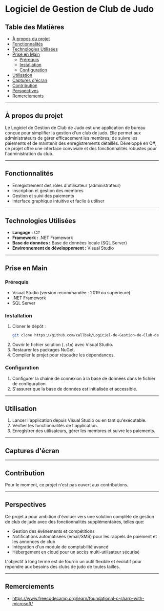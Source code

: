 
# Logiciel de Gestion de Club de Judo

## Table des Matières
- [À propos du projet](#à-propos-du-projet)
- [Fonctionnalités](#fonctionnalités)
- [Technologies Utilisées](#technologies-utilisées)
- [Prise en Main](#prise-en-main)
  - [Prérequis](#prérequis)
  - [Installation](#installation)
  - [Configuration](#configuration)
- [Utilisation](#utilisation)
- [Captures d'écran](#captures-décran)
- [Contribution](#contribution)
- [Perspectives](#perspectives)
- [Remerciements](#remerciements)

---

## À propos du projet

Le Logiciel de Gestion de Club de Judo est une application de bureau conçue pour simplifier la gestion d'un club de judo. 
Elle permet aux administrateurs de gérer efficacement les membres, de suivre les paiements et de maintenir des enregistrements détaillés. 
Développé en C#, ce projet offre une interface conviviale et des fonctionnalités robustes pour l'administration du club.

---

## Fonctionnalités

- Enregistrement des rôles d'utilisateur (administrateur)
- Inscription et gestion des membres
- Gestion et suivi des paiements
- Interface graphique intuitive et facile à utiliser

---

## Technologies Utilisées

- **Langage :** C#
- **Framework :** .NET Framework
- **Base de données :** Base de données locale (SQL Server)
- **Environnement de développement :** Visual Studio

---

## Prise en Main

### Prérequis

- Visual Studio (version recommandée : 2019 ou supérieure)
- .NET Framework
- SQL Server 

### Installation

1. Cloner le dépôt :
   ```sh
   git clone https://github.com/callbak/Logiciel-de-Gestion-de-Club-de-Judo.git
   ```
2. Ouvrir le fichier solution (`.sln`) avec Visual Studio.
3. Restaurer les packages NuGet.
4. Compiler le projet pour résoudre les dépendances.

### Configuration

1. Configurer la chaîne de connexion à la base de données dans le fichier de configuration.
2. S'assurer que la base de données est initialisée et accessible.

---

## Utilisation

1. Lancer l'application depuis Visual Studio ou en tant qu'exécutable.
2. Vérifier les fonctionnalités de l'application.
3. Enregistrer des utilisateurs, gérer les membres et suivre les paiements.

---

## Captures d'écran



---

## Contribution

Pour le moment, ce projet n'est pas ouvert aux contributions.

---

## Perspectives

Ce projet a pour ambition d'évoluer vers une solution complète de gestion de club de judo avec des fonctionnalités supplémentaires, telles que:
- Gestion des événements et compétitions
- Notifications automatisées (email/SMS) pour les rappels de paiement et les annonces de club
- Intégration d'un module de comptabilité avancé
- Hébergement en cloud pour un accès multi-utilisateur sécurisé

L'objectif à long terme est de fournir un outil flexible et évolutif pour répondre aux besoins des clubs de judo de toutes tailles.

---

## Remerciements

- https://www.freecodecamp.org/learn/foundational-c-sharp-with-microsoft/

